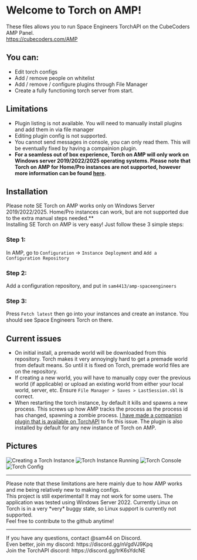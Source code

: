 # Welcome to Torch on AMP!
These files allows you to run Space Engineers TorchAPI on the CubeCoders AMP Panel.<br>
https://cubecoders.com/AMP
## You can:
- Edit torch configs
- Add / remove people on whitelist
- Add / remove / configure plugins through File Manager
- Create a fully functioning torch server from start.
## Limitations
- Plugin listing is not available. You will need to manually install plugins and add them in via file manager
- Editing plugin config is not supported.
- You cannot send messages in console, you can only read them. This will be eventually fixed by having a compainion plugin.
- **For a seamless out of box experience, Torch on AMP will only work on Windows server 2019/2022/2025 operating systems. Please note that Torch on AMP for Home/Pro instances are not supported, however more information can be found [here](https://github.com/sam4413/amp-spaceengineers/blob/main/RegularWindows.md).**
## Installation
Please note SE Torch on AMP works only on Windows Server 2019/2022/2025. Home/Pro instances can work, but are not supported due to the extra manual steps needed.**<br>
Installing SE Torch on AMP is very easy! Just follow these 3 simple steps:
### Step 1:
In AMP, go to `Configuration` -> `Instance Deployment` and `Add a Configuration Repository`
### Step 2:
Add a configuration repository, and put in `sam4413/amp-spaceengineers`
### Step 3:
Press `Fetch latest` then go into your instances and create an instance. You should see Space Engineers Torch on there.

## Current issues
- On initial install, a premade world will be downloaded from this repository. Torch makes it very annoyingly hard to get a premade world from default means. So until it is fixed on Torch, premade world files are on the repository.
- If creating a new world, you will have to manually copy over the previous world (if applicable) or upload an existing world from either your local world, server, etc. Ensure `File Manager > Saves > LastSession.sbl` is correct.
- When restarting the torch instance, by default it kills and spawns a new process. This screws up how AMP tracks the process as the process id has changed, spawning a zombie process. [I have made a companion plugin that is available on TorchAPI](https://torchapi.com/plugins/view/f702e15e-1f0a-4546-b636-9d3feea41c4e) to fix this issue. The plugin is also installed by default for any new instance of Torch on AMP.
## Pictures
![Creating a Torch Instance](https://github.com/sam4413/amp-spaceengineers/assets/43707772/b56bc707-4326-45ac-8b69-e6ce45ad03e0)
![Torch Instance Running](https://github.com/sam4413/amp-spaceengineers/assets/43707772/7641041f-c82b-4870-9808-af4da809080e)
![Torch Console](https://github.com/sam4413/amp-spaceengineers/assets/43707772/1bfec400-a1ea-45e7-8d7e-7ca53857207c)
![Torch Config](https://github.com/sam4413/amp-spaceengineers/assets/43707772/a82afde5-0340-4ef8-a0a7-a33c790f9e5c)

<hr>
Please note that these limitations are here mainly due to how AMP works and me being relatively new to making configs.<br>
This project is still experimental! It may not work for some users. The application was tested using Windows Server 2022. Currently Linux on Torch is in a very *very* buggy state, so Linux support is currently not supported.<br>
Feel free to contribute to the github anytime!<br>
<hr>
If you have any questions, contact @sam44 on Discord.<br>
Even better, join my discord: https://discord.gg/nVgdVJ9Kpq<br>
Join the TorchAPI discord: https://discord.gg/trK6sYdcNE<br>

